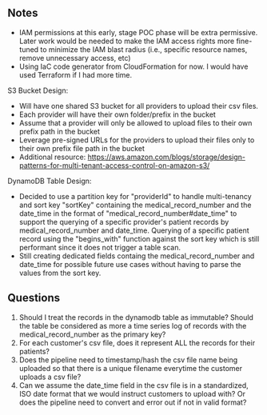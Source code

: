 
## Notes
- IAM permissions at this early, stage POC phase will be extra permissive. 
Later work would be needed to make the IAM access rights more fine-tuned to 
minimize the IAM blast radius (i.e., specific resource names, remove 
unnecessary access, etc)
- Using IaC code generator from CloudFormation for now. I would have used 
Terraform if I had more time.

S3 Bucket Design:
 - Will have one shared S3 bucket for all providers to upload their csv files. 
 - Each provider will have their own folder/prefix in the bucket
 - Assume that a provider will only be allowed to upload files to their own 
 prefix path in the bucket
 - Leverage pre-signed URLs for the providers to upload their files only to 
  their own prefix file path in the bucket
 - Additional resource: https://aws.amazon.com/blogs/storage/design-patterns-for-multi-tenant-access-control-on-amazon-s3/

DynamoDB Table Design:
- Decided to use a partition key for "providerId" to handle multi-tenancy and 
sort key "sortKey" containing the medical_record_number and the date_time in 
the format of "medical_record_number#date_time" to support the querying of a 
specific provider's patient records by medical_record_number and date_time. 
Querying of a specific patient record using the "begins_with" function against 
the sort key which is still performant since it does not trigger a table scan.
- Still creating dedicated fields containg the medical_record_number and 
date_time for possible future use cases without having to parse the values 
from the sort key.


## Questions
1. Should I treat the records in the dynamodb table as immutable? Should the 
table be considered as more a time series log of records with the 
medical_record_number as the primary key?
2. For each customer's csv file, does it represent ALL the records for their 
patients? 
3. Does the pipeline need to timestamp/hash the csv file name being 
uploaded so that there is a unique filename everytime the customer uploads a 
csv file?
4. Can we assume the date_time field in the csv file is in a 
standardized, ISO date format that we would instruct customers to upload 
with? Or does the pipeline need to convert and error out if not in valid format?
